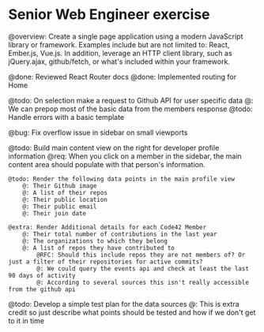 
# Senior Web Engineer exercise

@overview: Create a single page application using a modern JavaScript library or
framework. Examples include but are not limited to: React, Ember.js, Vue.js. In
addition, leverage an HTTP client library, such as jQuery.ajax, github/fetch, or
what's included within your framework.

@done: Reviewed React Router docs
@done: Implemented routing for Home

@todo: On selection make a request to Github API for user specific data
    @: We can prepop most of the basic data from the members response
    @todo: Handle errors with a basic template

@bug: Fix overflow issue in sidebar on small viewports

@todo: Build main content view on the right for developer profile information
    @req: When you click on a member in the sidebar, the main content area should populate with that person's information.

    @todo: Render the following data points in the main profile view
        @: Their Github image
        @: A list of their repos
        @: Their public location
        @: Their public email
        @: Their join date

    @extra: Render Additional details for each Code42 Member
        @: Their total number of contributions in the last year
        @: The organizations to which they belong
        @: A list of repos they have contributed to
            @RFC: Should this include repos they are not members of? Or just a filter of their repositories for active commits?
            @: We could query the events api and check at least the last 90 days of activity
            @: According to several sources this isn't really accessible from the github api

@todo: Develop a simple test plan for the data sources
    @: This is extra credit so just describe what points should be tested and how if we don't get to it in time
